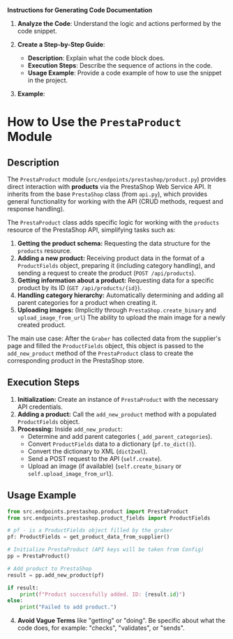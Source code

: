 **Instructions for Generating Code Documentation**

1. **Analyze the Code**: Understand the logic and actions performed by the code snippet.

2. **Create a Step-by-Step Guide**:
    - **Description**: Explain what the code block does.
    - **Execution Steps**: Describe the sequence of actions in the code.
    - **Usage Example**: Provide a code example of how to use the snippet in the project.

3. **Example**:

How to Use the `PrestaProduct` Module
=========================================================================================

Description
-------------------------
The `PrestaProduct` module (`src/endpoints/prestashop/product.py`) provides direct interaction with **products** via the PrestaShop Web Service API. It inherits from the base `PrestaShop` class (from `api.py`), which provides general functionality for working with the API (CRUD methods, request and response handling).

The `PrestaProduct` class adds specific logic for working with the `products` resource of the PrestaShop API, simplifying tasks such as:

1. **Getting the product schema:** Requesting the data structure for the `products` resource.
2. **Adding a new product:** Receiving product data in the format of a `ProductFields` object, preparing it (including category handling), and sending a request to create the product (`POST /api/products`).
3. **Getting information about a product:** Requesting data for a specific product by its ID (`GET /api/products/{id}`).
4. **Handling category hierarchy:** Automatically determining and adding all parent categories for a product when creating it.
5. **Uploading images:** (Implicitly through `PrestaShop.create_binary` and `upload_image_from_url`) The ability to upload the main image for a newly created product.

The main use case: After the `Graber` has collected data from the supplier's page and filled the `ProductFields` object, this object is passed to the `add_new_product` method of the `PrestaProduct` class to create the corresponding product in the PrestaShop store.

Execution Steps
-------------------------
1. **Initialization:** Create an instance of `PrestaProduct` with the necessary API credentials.
2. **Adding a product:** Call the `add_new_product` method with a populated `ProductFields` object.
3. **Processing:** Inside `add_new_product`:
    - Determine and add parent categories (`_add_parent_categories`).
    - Convert `ProductFields` data to a dictionary (`pf.to_dict()`).
    - Convert the dictionary to XML (`dict2xml`).
    - Send a POST request to the API (`self.create`).
    - Upload an image (if available) (`self.create_binary` or `self.upload_image_from_url`).

Usage Example
-------------------------

```python
from src.endpoints.prestashop.product import PrestaProduct
from src.endpoints.prestashop.product_fields import ProductFields

# pf - is a ProductFields object filled by the graber
pf: ProductFields = get_product_data_from_supplier()

# Initialize PrestaProduct (API keys will be taken from Config)
pp = PrestaProduct()

# Add product to PrestaShop
result = pp.add_new_product(pf)

if result:
    print(f"Product successfully added. ID: {result.id}")
else:
    print("Failed to add product.")
```

4. **Avoid Vague Terms** like "getting" or "doing". Be specific about what the code does, for example: "checks", "validates", or "sends".